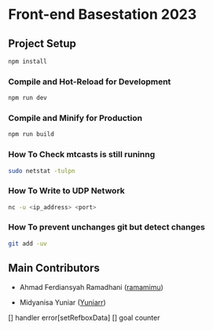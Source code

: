 # Front-end Basestation 2023

## Project Setup

```sh
npm install
```

### Compile and Hot-Reload for Development

```sh
npm run dev
```

### Compile and Minify for Production

```sh
npm run build
```

### How To Check mtcasts is still runinng

```sh
sudo netstat -tulpn
```

### How To Write to UDP Network

```sh
nc -u <ip_address> <port>
```

### How To prevent unchanges git but detect changes

```sh
git add -uv
```

## Main Contributors

- Ahmad Ferdiansyah Ramadhani ([ramamimu](https://github.com/ramamimu))

- Midyanisa Yuniar ([Yuniarr](https://github.com/Yuniarrr))

[] handler error[setRefboxData]
[] goal counter
